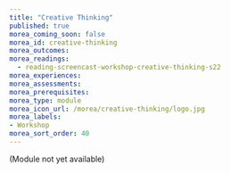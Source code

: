 ```yaml
---
title: "Creative Thinking"
published: true
morea_coming_soon: false
morea_id: creative-thinking
morea_outcomes:
morea_readings:
  - reading-screencast-workshop-creative-thinking-s22
morea_experiences:
morea_assessments:
morea_prerequisites:
morea_type: module
morea_icon_url: /morea/creative-thinking/logo.jpg
morea_labels:
- Workshop
morea_sort_order: 40
---
```


(Module not yet available)
